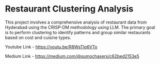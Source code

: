 # Restaurant Clustering Analysis

This project involves a comprehensive analysis of restaurant data from Hyderabad using the CRISP-DM methodology using LLM. 
The primary goal is to perform clustering to identify patterns and group similar restaurants based on cost and cuisine types.


Youtube Link - https://youtu.be/R8WsTIq6VTo

Medium Link - https://medium.com/@sumochasers/c62bed2153e5